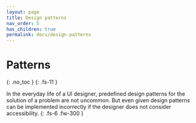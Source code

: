 ```yaml
---
layout: page
title: Design patterns
nav_order: 5
has_children: true
permalink: docs/design-patterns
---
```


# Patterns
{: .no_toc }
{: .fs-11 }

In the everyday life of a UI designer, predefined design patterns for the solution of a problem are not uncommon. But even given design patterns can be implemented incorrectly if the designer does not consider accessibility.
{: .fs-6 .fw-300 }
